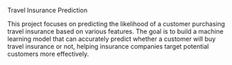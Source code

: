 Travel Insurance Prediction

This project focuses on predicting the likelihood of a customer purchasing travel insurance based on various features. The goal is to build a machine learning model that can accurately predict whether a customer will buy travel insurance or not, helping insurance companies target potential customers more effectively.

